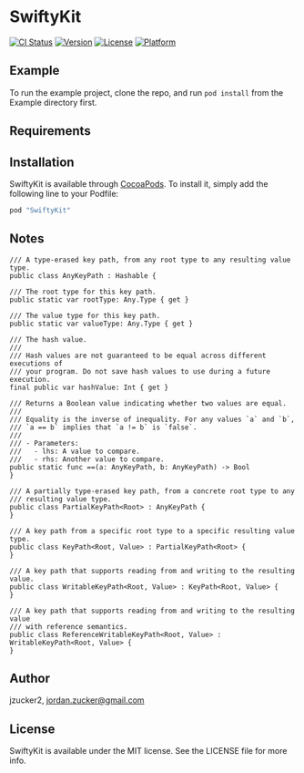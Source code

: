 # SwiftyKit

[![CI Status](http://img.shields.io/travis/jzucker2/SwiftyKit.svg?style=flat)](https://travis-ci.org/jzucker2/SwiftyKit)
[![Version](https://img.shields.io/cocoapods/v/SwiftyKit.svg?style=flat)](http://cocoapods.org/pods/SwiftyKit)
[![License](https://img.shields.io/cocoapods/l/SwiftyKit.svg?style=flat)](http://cocoapods.org/pods/SwiftyKit)
[![Platform](https://img.shields.io/cocoapods/p/SwiftyKit.svg?style=flat)](http://cocoapods.org/pods/SwiftyKit)

## Example

To run the example project, clone the repo, and run `pod install` from the Example directory first.

## Requirements

## Installation

SwiftyKit is available through [CocoaPods](http://cocoapods.org). To install
it, simply add the following line to your Podfile:

```ruby
pod "SwiftyKit"
```

## Notes

```
/// A type-erased key path, from any root type to any resulting value type.
public class AnyKeyPath : Hashable {

/// The root type for this key path.
public static var rootType: Any.Type { get }

/// The value type for this key path.
public static var valueType: Any.Type { get }

/// The hash value.
///
/// Hash values are not guaranteed to be equal across different executions of
/// your program. Do not save hash values to use during a future execution.
final public var hashValue: Int { get }

/// Returns a Boolean value indicating whether two values are equal.
///
/// Equality is the inverse of inequality. For any values `a` and `b`,
/// `a == b` implies that `a != b` is `false`.
///
/// - Parameters:
///   - lhs: A value to compare.
///   - rhs: Another value to compare.
public static func ==(a: AnyKeyPath, b: AnyKeyPath) -> Bool
}

/// A partially type-erased key path, from a concrete root type to any
/// resulting value type.
public class PartialKeyPath<Root> : AnyKeyPath {
}

/// A key path from a specific root type to a specific resulting value type.
public class KeyPath<Root, Value> : PartialKeyPath<Root> {
}

/// A key path that supports reading from and writing to the resulting value.
public class WritableKeyPath<Root, Value> : KeyPath<Root, Value> {
}

/// A key path that supports reading from and writing to the resulting value
/// with reference semantics.
public class ReferenceWritableKeyPath<Root, Value> : WritableKeyPath<Root, Value> {
}
```

## Author

jzucker2, jordan.zucker@gmail.com

## License

SwiftyKit is available under the MIT license. See the LICENSE file for more info.

